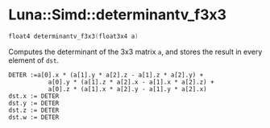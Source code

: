 # Luna::Simd::determinantv_f3x3

```c++
float4 determinantv_f3x3(float3x4 a)
```

Computes the determinant of the 3x3 matrix `a`, and stores the result in every element of `dst`. 


```
DETER :=a[0].x * (a[1].y * a[2].z - a[1].z * a[2].y) +
           a[0].y * (a[1].z * a[2].x - a[1].x * a[2].z) +
           a[0].z * (a[1].x * a[2].y - a[1].y * a[2].x)
dst.x := DETER
dst.y := DETER
dst.z := DETER
dst.w := DETER
```



